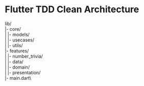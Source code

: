 # Flutter TDD Clean Architecture

lib/\
|- core/\
|  |- models/\
|  |- usecases/\
|  |- utils/\
|- features/\
|  |- number_trivia/\
|     |- data/\
|     |- domain/\
|     |- presentation/\
|- main.dart\
